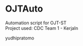 # OJTAuto

Automation script for OJT-ST <br />
Project used: CDC Team 1 - KerjaIn <br />

yudhipratomo
